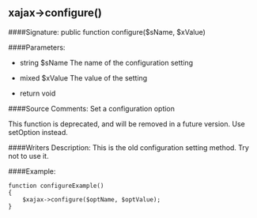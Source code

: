 ## xajax->configure()

####Signature: public function configure($sName, $xValue)

####Parameters:
* string $sName The name of the configuration setting

* mixed $xValue The value of the setting

* return void

####Source Comments:
Set a configuration option

This function is deprecated, and will be removed in a future version. Use setOption instead.

####Writers Description:
This is the old configuration setting method. Try not to use it.

####Example:
```
function configureExample()
{
	$xajax->configure($optName, $optValue);
}
```
